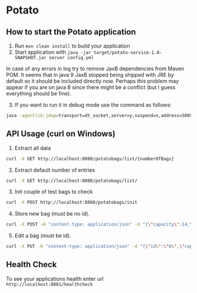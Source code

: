 # Potato

How to start the Potato application
---

1. Run `mvn clean install` to build your application
2. Start application with `java -jar target/potato-service-1.0-SNAPSHOT.jar server config.yml`

In case of any errors in log try to remove JaxB dependencies from Maven POM.
It seems that in java 9 JaxB stopped being shipped with JRE by default so it should be included directly now.
Perhaps this problem may appear if you are on java 8 since there might be a conflict (but I guess everything should be fine).

3. If you want to run it in debug mode use the command as follows:

```bash
java -agentlib:jdwp=transport=dt_socket,server=y,suspend=n,address=5005 -jar target/potato-service-1.0-SNAPSHOT.jar server config.yml
```

API Usage (curl on Windows)
---

1. Extract all data
```bash
curl -X GET http://localhost:8080/potatobags/list/{numberOfBags}
```

2. Extract default number of entries
```bash
curl -X GET http://localhost:8080/potatobags/list/
```

3. Init couple of test bags to check
```bash
curl -X POST http://localhost:8080/potatobags/init
```

4. Store new bag (must be no id).
```bash
curl -X POST -H "content-type: application/json" -d "{\"capacity\":14,\"supplier\":\"Owel\",\"date\":\"2019-03-23T19:59:41.394Z\",\"price\":5}" http://localhost:8080/potatobags
```

5. Edit a bag (must be id).
```bash
curl -X PUT -H "content-type: application/json" -d "{\"id\":\"0\",\"capacity\":14,\"supplier\":\"Owel\",\"date\":\"2019-03-23T19:59:41.394Z\",\"price\":5}" http://localhost:8080/potatobags
```

Health Check
---

To see your applications health enter url `http://localhost:8081/healthcheck`
